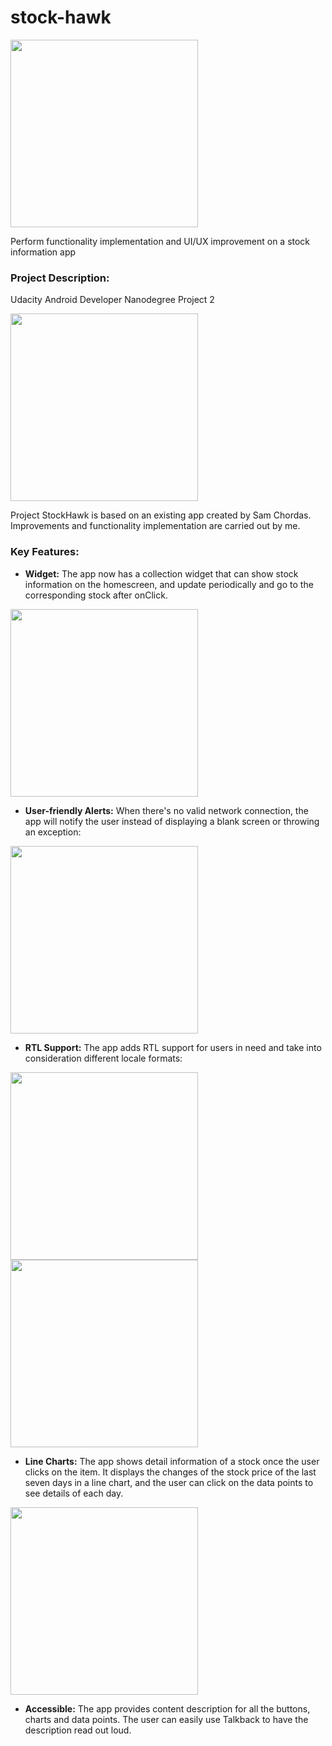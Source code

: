# stock-hawk
<img src="https://github.com/dashengz/stock-hawk/blob/master/screenshots/thumb.png" width="300px" />

Perform functionality implementation and 
UI/UX improvement on a stock information app

### Project Description:
Udacity Android Developer Nanodegree Project 2

<img src="https://github.com/dashengz/stock-hawk/blob/master/screenshots/home.png" width="300px" />

Project StockHawk is based on an existing app created by Sam Chordas.
Improvements and functionality implementation are carried out by me.

### Key Features:
- **Widget:** The app now has a collection widget that can show stock information on the homescreen,
and update periodically and go to the corresponding stock after onClick.

<img src="https://github.com/dashengz/stock-hawk/blob/master/screenshots/widget.png" width="300px" />

- **User-friendly Alerts:** When there's no valid network connection,
the app will notify the user instead of displaying a blank screen or throwing an exception:

<img src="https://github.com/dashengz/stock-hawk/blob/master/screenshots/no_internet.png" width="300px" />

- **RTL Support:** The app adds RTL support for users in need and take into consideration different locale formats:

<img src="https://github.com/dashengz/stock-hawk/blob/master/screenshots/rtl.png" width="300px" />
<img src="https://github.com/dashengz/stock-hawk/blob/master/screenshots/locale.png" width="300px" />

- **Line Charts:** The app shows detail information of a stock once the user clicks on the item.
It displays the changes of the stock price of the last seven days in a line chart,
and the user can click on the data points to see details of each day.

<img src="https://github.com/dashengz/stock-hawk/blob/master/screenshots/detail.png" width="300px" />

- **Accessible:** The app provides content description for all the buttons, charts and data points.
The user can easily use Talkback to have the description read out loud.